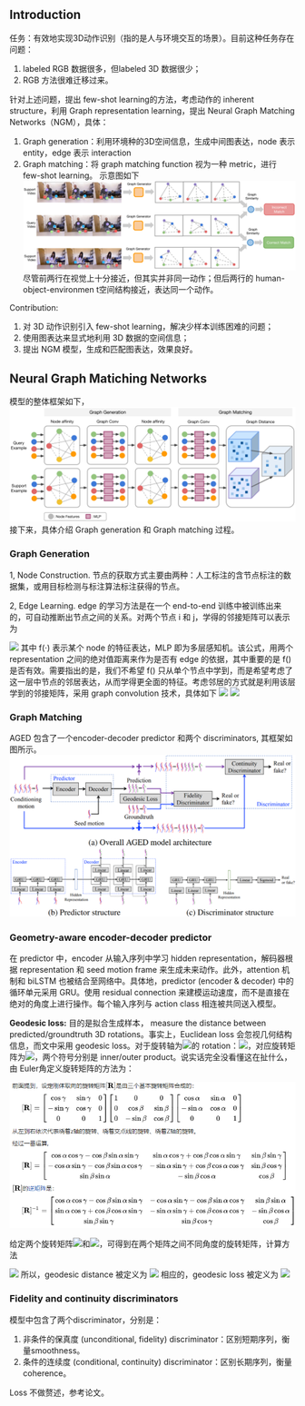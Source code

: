 ## Introduction ##

  任务：有效地实现3D动作识别（指的是人与环境交互的场景）。目前这种任务存在问题：
  1. labeled RGB 数据很多，但labeled 3D 数据很少；
  2. RGB 方法很难迁移过来。  

针对上述问题，提出 few-shot learning的方法，考虑动作的 inherent structure，利用 Graph representation learning，提出 Neural Graph Matching Networks（NGM），具体：
  1. Graph generation：利用环境种的3D空间信息，生成中间图表达，node 表示 entity，edge 表示 interaction
  2. Graph matching：将 graph matching function 视为一种 metric，进行 few-shot learning。
示意图如下
![image](https://github.com/limaosen0/Paper-Talk/blob/master/paper-note/ECCV2018/Neural_graph_matching_networks_for_fewshot_3d_action_recognition/images/fig1.jpg)
尽管前两行在视觉上十分接近，但其实并非同一动作；但后两行的 human-object-environmen t空间结构接近，表达同一个动作。

Contribution:
  1. 对 3D 动作识别引入 few-shot learning，解决少样本训练困难的问题；
  2. 使用图表达来显式地利用 3D 数据的空间信息；
  3. 提出 NGM 模型，生成和匹配图表达，效果良好。

## Neural Graph Matiching Networks ##
模型的整体框架如下，
![image](https://github.com/limaosen0/Paper-Talk/blob/master/paper-note/ECCV2018/Neural_graph_matching_networks_for_fewshot_3d_action_recognition/images/fig2.jpg)
接下来，具体介绍 Graph generation 和 Graph matching 过程。
### Graph Generation ###
1, Node Construction.
节点的获取方式主要由两种：人工标注的含节点标注的数据集，或用目标检测与标注算法标注获得的节点。

2, Edge Learning.
edge 的学习方法是在一个 end-to-end 训练中被训练出来的，可自动推断出节点之间的关系。对两个节点 i 和 j，学得的邻接矩阵可以表示为

<img src="http://latex.codecogs.com/gif.latex? \mathbf{A}_{i,j}=\Phi(x_i, x_j)=MLP_{edge}(|f(x_i)-f(x_j)|)" />
其中 f(·) 表示某个 node 的特征表达，MLP 即为多层感知机。该公式，用两个 representation 之间的绝对值距离来作为是否有 edge 的依据，其中重要的是 f() 是否有效。需要指出的是，我们不希望 f() 只从单个节点中学到，而是希望考虑了这一层中节点的邻居表达，从而学得更全面的特征。考虑邻居的方式就是利用该层学到的邻接矩阵，采用 graph convolution 技术，具体如下

<img src="http://latex.codecogs.com/gif.latex? f^{(k+1)}(x_i)=\sigma((D^{(k)})^{-\frac{1}{2}}\mathbf{A}^{(k)}_{i}(D^{(k)})^{-\frac{1}{2}}f^{(k)}(x_i)W_{edge})" />
<img src="http://latex.codecogs.com/gif.latex? \mathbf{A}^{(k)}_{i,j}=MLP_{edge}(|f^{(k)}(x_i)-f^{(k)}(x_j)|)" />

### Graph Matching ###
AGED 包含了一个encoder-decoder predictor 和两个 discriminators, 其框架如图所示。
![image](https://github.com/limaosen0/Paper-Talk/blob/master/paper-note/ECCV2018/Adversarial%20Geometry-Aware%20Human%20Motion%20Prediction/images/fig2.jpg)
### Geometry-aware encoder-decoder predictor ###
在 predictor 中，encoder 从输入序列中学习 hidden representation，解码器根据 representation 和 seed motion frame 来生成未来动作。此外，attention 机制和 biLSTM 也被结合至网络中。具体地，predictor (encoder & decoder) 中的循环单元采用 GRU。使用 residual connection 来建模运动速度，而不是直接在绝对的角度上进行操作。每个输入序列与 action class 相连被共同送入模型。

**Geodesic loss:** 目的是拟合生成样本， measure the distance between predicted/groundtruth 3D rotations。事实上，Euclidean loss 会忽视几何结构信息，而文中采用 geodesic loss。对于旋转轴为<img src="http://latex.codecogs.com/gif.latex? \mathbf{u}=(u_1, u_2, u_3)^{\rm{T}}" />的 rotation：<img src="http://latex.codecogs.com/gif.latex? \mathbf{\theta}=(\alpha, \beta, \gamma)" />，对应旋转矩阵为<img src="http://latex.codecogs.com/gif.latex? \mathbf{R}=[\mathbf{\theta} \cdot \mathbf{u}]_{\times}" />，两个符号分别是 inner/outer product。说实话完全没看懂这在扯什么，由 Euler角定义旋转矩阵的方法为：

![image](https://github.com/limaosen0/Paper-Talk/blob/master/paper-note/ECCV2018/Adversarial%20Geometry-Aware%20Human%20Motion%20Prediction/images/fig3.jpg)

给定两个旋转矩阵<img src="http://latex.codecogs.com/gif.latex? \mathbf{R}" />和<img src="http://latex.codecogs.com/gif.latex? \hat{\mathbf{R}}" />，可得到在两个矩阵之间不同角度的旋转矩阵，计算方法

<img src="http://latex.codecogs.com/gif.latex? \log\hat{\mathbf{R}}\mathbf{R}^{\rm{T}}=A\frac{arcsin(\|A\|_2)}{\|A\|_2}" />
所以，geodesic distance 被定义为

<img src="http://latex.codecogs.com/gif.latex? \mathbf{d}_G(\hat{\mathbf{R}},\mathbf{R})=\|\log\hat{\mathbf{R}}\mathbf{R}^{\rm{T}}\|_2" />
相应的，geodesic loss 被定义为

<img src="http://latex.codecogs.com/gif.latex? \mathcal{L}_{geo}=\sum_{j=n+1}^{n+m}\sum_{k=1}^{K/3}\mathbf{d}_G(\hat{\mathbf{R}}_j^k,\mathbf{R}_j^k)" />

### Fidelity and continuity discriminators ###
模型中包含了两个discriminator，分别是：
  1. 非条件的保真度 (unconditional, fidelity) discriminator：区别短期序列，衡量smoothness。
  2. 条件的连续度 (conditional, continuity) discriminator：区别长期序列，衡量coherence。
  
Loss 不做赘述，参考论文。


